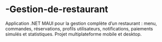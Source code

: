 # -Gestion-de-restaurant
 Application .NET MAUI pour la gestion complète d’un restaurant : menu, commandes, réservations, profils utilisateurs, notifications, paiements simulés et statistiques. Projet multiplateforme mobile et desktop.
